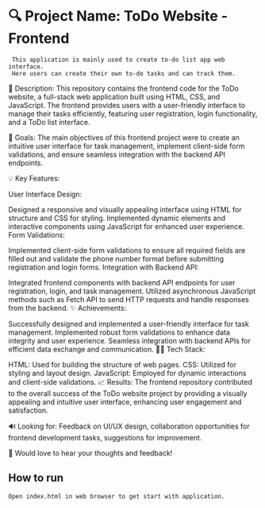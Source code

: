 # 🔍 Project Name: ToDo Website - Frontend

     This application is mainly used to create to-do list app web interface.
     Here users can create their own to-do tasks and can track them.


📌 Description: This repository contains the frontend code for the ToDo website, a full-stack web application built using HTML, CSS, and JavaScript. The frontend provides users with a user-friendly interface to manage their tasks efficiently, featuring user registration, login functionality, and a ToDo list interface.

🎯 Goals: The main objectives of this frontend project were to create an intuitive user interface for task management, implement client-side form validations, and ensure seamless integration with the backend API endpoints.

💡 Key Features:

User Interface Design:

Designed a responsive and visually appealing interface using HTML for structure and CSS for styling.
Implemented dynamic elements and interactive components using JavaScript for enhanced user experience.
Form Validations:

Implemented client-side form validations to ensure all required fields are filled out and validate the phone number format before submitting registration and login forms.
Integration with Backend API:

Integrated frontend components with backend API endpoints for user registration, login, and task management.
Utilized asynchronous JavaScript methods such as Fetch API to send HTTP requests and handle responses from the backend.
✨ Achievements:

Successfully designed and implemented a user-friendly interface for task management.
Implemented robust form validations to enhance data integrity and user experience.
Seamless integration with backend APIs for efficient data exchange and communication.
👨‍💻 Tech Stack:

HTML: Used for building the structure of web pages.
CSS: Utilized for styling and layout design.
JavaScript: Employed for dynamic interactions and client-side validations.
📈 Results: The frontend repository contributed to the overall success of the ToDo website project by providing a visually appealing and intuitive user interface, enhancing user engagement and satisfaction.

🔊 Looking for: Feedback on UI/UX design, collaboration opportunities for frontend development tasks, suggestions for improvement.

🙏 Would love to hear your thoughts and feedback!
  
## How to run

    Open index.html in web browser to get start with application.
    

